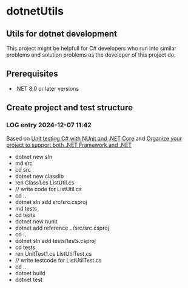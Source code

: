 #  dotnetUtils
## Utils for dotnet development
This project might be helpfull for C# developers who run into similar problems and solution problems as the developer of this project do.

##  Prerequisites
- .NET 8.0 or later versions

##  Create project and test structure

###  LOG entry 2024-12-07 11:42
Based on [Unit testing C# with NUnit and .NET Core](https://learn.microsoft.com/en-us/dotnet/core/testing/unit-testing-with-nunit) and [Organize your project to support both .NET Framework and .NET](https://learn.microsoft.com/en-us/dotnet/core/porting/project-structure)
- dotnet new sln
- md src
- cd src
- dotnet new classlib
- ren Class1.cs ListUtil.cs
- // write code for ListUtil.cs
- cd ..
- dotnet sln add src/src.csproj
- md tests
- cd tests
- dotnet new nunit
- dotnet add reference ../src/src.csproj
- cd ..
- dotnet sln add tests/tests.csproj
- cd tests
- ren UnitTest1.cs ListUtilTest.cs
- // write testcode for ListUtilTest.cs
- cd ..
- dotnet build
- dotnet test
